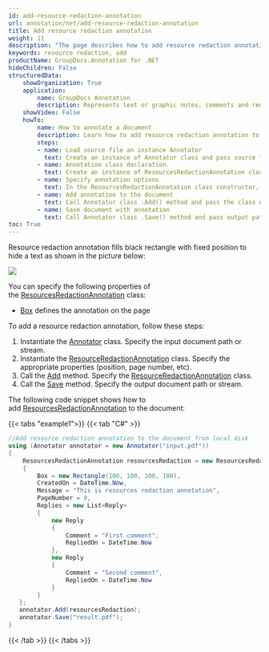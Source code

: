 ```yaml
---
id: add-resource-redaction-annotation
url: annotation/net/add-resource-redaction-annotation
title: Add resource redaction annotation
weight: 11
description: "The page describes how to add resource redaction annotation to a document using GroupDocs.Annotation for .NET."
keywords: resource redaction, add
productName: GroupDocs.Annotation for .NET
hideChildren: False
structuredData:
    showOrganization: True
    application:    
        name: GroupDocs Annotation
        description: Represents text or graphic notes, comments and remarks attached to a specific part of the content of the document using C#
    showVideo: False
    howTo:
        name: How to annotate a document
        description: Learn how to add resource redaction annotation to document step by step
        steps:
        - name: Load source file an instance Annotator
          text: Create an instance of Annotator class and pass source file path as a constructor parameter. You may specify absolute or relative file path as per your requirements
        - name: Annotation class declaration. 
          text: Create an instance of ResourcesRedactionAnnotation class.
        - name: Specify annotation options 
          text: In the ResourcesRedactionAnnotation class constructor, pass parameters.
        - name: Add annotation to the document
          text: Call Annotator class .Add() method and pass the class name ResourcesRedactionAnnotation.
        - name: Save document with annotation
          text: Call Annotator class .Save() method and pass output path file.
toc: True
---
```

Resource redaction annotation fills black rectangle with fixed position to hide a text as shown in the picture below:

![](/annotation/net/images/add-resource-redaction-annotation.png)

You can specify the following properties of the [ResourcesRedactionAnnotation](https://reference.groupdocs.com/net/annotation/groupdocs.annotation.models.annotationmodels/resourcesredactionannotation) class:

*   [Box](https://reference.groupdocs.com/annotation/net/groupdocs.annotation.models.annotationmodels/resourcesredactionannotation/properties/box) defines the annotation on the page

To add a resource redaction annotation, follow these steps:

1.   Instantiate the [Annotator](https://reference.groupdocs.com/net/annotation/groupdocs.annotation/annotator) class. Specify the input document path or stream.
2.   Instantiate the [ResourceRedactionAnnotation](https://reference.groupdocs.com/net/annotation/groupdocs.annotation.models.annotationmodels/resourcesredactionannotation) class. Specify the appropriate properties (position, page number, etc).
3.   Call the [Add](https://reference.groupdocs.com/net/annotation/groupdocs.annotation/annotator/methods/add) method. Specify the [ResourceRedactionAnnotation](https://reference.groupdocs.com/net/annotation/groupdocs.annotation.models.annotationmodels/resourcesredactionannotation) class.
4.  Call the [Save](https://reference.groupdocs.com/net/annotation/groupdocs.annotation/annotator/methods/save/index) method. Specify the output document path or stream. 

The following code snippet shows how to add [ResourcesRedactionAnnotation](https://reference.groupdocs.com/net/annotation/groupdocs.annotation.models.annotationmodels/resourcesredactionannotation) to the document:

{{< tabs "example1">}}
{{< tab "C#" >}}
```csharp
//Add resource redaction annotation to the document from local disk
using (Annotator annotator = new Annotator("input.pdf"))
{
	ResourcesRedactionAnnotation resourcesRedaction = new ResourcesRedactionAnnotation
    {
    	Box = new Rectangle(100, 100, 100, 100),
        CreatedOn = DateTime.Now,
        Message = "This is resources redaction annotation",
        PageNumber = 0,
        Replies = new List<Reply>
        {
        	new Reply
            {
            	Comment = "First comment",
                RepliedOn = DateTime.Now
            },
            new Reply
            {
            	Comment = "Second comment",
                RepliedOn = DateTime.Now
            }
        }
   };
   annotator.Add(resourcesRedaction);
   annotator.Save("result.pdf");
} 

```
{{< /tab >}}
{{< /tabs >}}